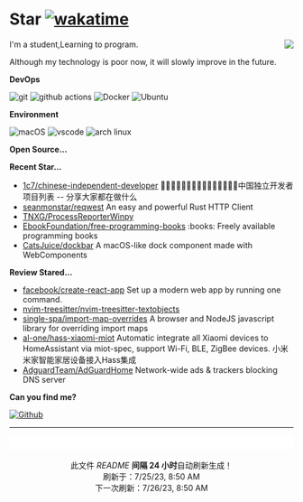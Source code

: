 # Star [![wakatime](https://wakatime.com/badge/user/840d21f8-ccf6-4443-ba54-0b5c2549c2e4.svg)](https://wakatime.com/@840d21f8-ccf6-4443-ba54-0b5c2549c2e4)

<picture>
  <source
    srcset="https://github-readme-stats.vercel.app/api?username=CodeSutendts&show_icons=true&theme=dark"
  />
  <source
    srcset="https://github-readme-stats.vercel.app/api?username=CodeSutendts&show_icons=true"
    media="(prefers-color-scheme: light), (prefers-color-scheme: no-preference)"
  />
  <img src="https://github-readme-stats.vercel.app/api?username=CodeStudents&show_icons=true" align=right />
</picture>


I'm a student,Learning to program.

Although my technology is poor now, it will slowly improve in the future.

**DevOps**

<p>
  <img alt="git" src="https://img.shields.io/badge/-Git-F05032?style=flat-square&logo=git&logoColor=white" />
  <img alt="github actions"
    src="https://img.shields.io/badge/-Github_Actions-2088FF?style=flat-square&logo=github-actions&logoColor=white" />
  <img alt="Docker" src="https://img.shields.io/badge/-Docker-46a2f1?style=flat-square&logo=docker&logoColor=white" />
  <img alt="Ubuntu" src="https://img.shields.io/badge/-Ubuntu-DB652A?style=flat-square&logo=ubuntu&logoColor=white" />
<p>
  
**Environment**
  
<p>
  <img alt="macOS" src="https://img.shields.io/badge/-macOS-333?style=flat-square&logo=apple&logoColor=white" />
  <img alt="vscode" src="https://img.shields.io/badge/Visual%20Studio%20Code-blue?style=flat-square&logo=visual-studio-code&logoColor=ffffff" />
  <img alt="arch linux"src="https://camo.githubusercontent.com/5663f9a4e9d0c47f590d839330c5b4a140a4af82eb3ffb47d130a4dd9c321273/68747470733a2f2f696d672e736869656c64732e696f2f62616467652f2d617263686c696e75782d626c61636b3f7374796c653d666c61742d737175617265266c6f676f3d617263686c696e7578266c6f676f436f6c6f723d626c7565"/>
</p>

**Open Source...**

<!-- opensource_dashboard:active -->

**Recent Star...**

<ul><li><a href=https://github.com/1c7/chinese-independent-developer>1c7/chinese-independent-developer</a><span> 👩🏿‍💻👨🏾‍💻👩🏼‍💻👨🏽‍💻👩🏻‍💻中国独立开发者项目列表 -- 分享大家都在做什么</span></li><li><a href=https://github.com/seanmonstar/reqwest>seanmonstar/reqwest</a><span> An easy and powerful Rust HTTP Client</span></li><li><a href=https://github.com/TNXG/ProcessReporterWinpy>TNXG/ProcessReporterWinpy</a></li><li><a href=https://github.com/EbookFoundation/free-programming-books>EbookFoundation/free-programming-books</a><span> :books: Freely available programming books</span></li><li><a href=https://github.com/CatsJuice/dockbar>CatsJuice/dockbar</a><span> A macOS-like dock component made with WebComponents</span></li></ul>

**Review Stared...**

<ul><li><a href=https://github.com/facebook/create-react-app>facebook/create-react-app</a><span> Set up a modern web app by running one command.</span></li><li><a href=https://github.com/nvim-treesitter/nvim-treesitter-textobjects>nvim-treesitter/nvim-treesitter-textobjects</a></li><li><a href=https://github.com/single-spa/import-map-overrides>single-spa/import-map-overrides</a><span> A browser and NodeJS javascript library for overriding import maps</span></li><li><a href=https://github.com/al-one/hass-xiaomi-miot>al-one/hass-xiaomi-miot</a><span> Automatic integrate all Xiaomi devices to HomeAssistant via miot-spec, support Wi-Fi, BLE, ZigBee devices. 小米米家智能家居设备接入Hass集成</span></li><li><a href=https://github.com/AdguardTeam/AdGuardHome>AdguardTeam/AdGuardHome</a><span> Network-wide ads & trackers blocking DNS server</span></li></ul>

**Can you find me?**

<p><a href="https://github.com/CodeStudents" target="_blank"><img alt="Github" src="https://img.shields.io/badge/GitHub-%2312100E.svg?&style=for-the-badge&logo=Github&logoColor=white" /></a> 

---

<img src="./sponsorkit/sponsors.svg" />

<!-- motto -->
<p align=center>此文件 <i>README</i> <b>间隔 24 小时</b>自动刷新生成！<br>刷新于：7/25/23, 8:50 AM<br>下一次刷新：7/26/23, 8:50 AM</p>